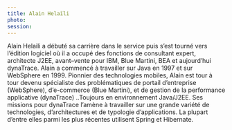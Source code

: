 ```yaml
---
title: Alain Helaïli
photo:
session:
---
```


Alain Helaili a débuté sa carrière dans le service puis s’est tourné vers l’édition logiciel où il a occupé des fonctions de consultant expert, architecte J2EE, avant–vente pour IBM, Blue Martini, BEA et aujourd’hui dynaTrace. Alain a commencé à travailler sur Java en 1997 et sur WebSphere en 1999. Pionnier des technologies mobiles, Alain est tour à tour devenu spécialiste des problématiques de portail d’entreprise (WebSphere), d’e-commerce (Blue Martini), et de gestion de la performance applicative (dynaTrace) ..Toujours en environnement Java/J2EE.
Ses missions pour dynaTrace l’amène à travailler sur une grande variété de technologies, d’architectures et de typologie d’applications. La plupart d’entre elles parmi les plus récentes utilisent Spring et Hibernate.
